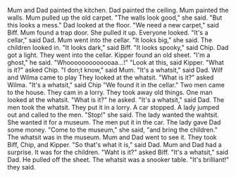 Mum and Dad painted the kitchen.
Dad painted the ceiling.
Mum painted the walls.
Mum pulled up the old carpet.
"The walls look good," she said.
"But this looks a mess."
Dad looked at the floor.
"We need a new carpet," said Biff.
Mum found a trap door.
She pulled it up.
Everyone looked.
"It's a cellar," said Dad.
Mum went into the cellar.
"It looks big," she said.
The children looked in.
"It looks dark," said Biff.
"It looks spooky," said Chip.
Dad got a light.
They went into the cellar.
Kipper found an old sheet.
"I'm a ghost," he said.
"Whooooooooooooaa...!"
"Look at this, said Kipper.
"What is it?" asked Chip.
"I don;t know," said Mum.
"It's a whatsit," said Dad.
Wilf and Wilma came to play
They looked at the whatsit.
"What is it?" asked Wilma.
"It's a whatsit," said Chip
"We found it in the cellar."
Two men came to the house.
They cam in a lorry.
They took away old things.
One man looked at the whatsit.
"What is it?" he asked.
"It's a whatsit," said Dad.
The men took the whatsit.
They put it in a lorry.
A car stopped.
A lady jumped out and called to the men.
"Stop!" she said.
The lady wanted the wahtsit.
She wanted it for a museum.
The men put it in the car.
The lady gave Dad some money.
"Come to the museum," she said, "and bring the children."
The whatsit was in the museum.
Mum and Dad went to see it.
They took Biff, Chip, and Kipper.
"So that's what it is," said Dad.
Mum and Dad had a surprise.
It was for the children.
"Waht is it?" asked Biff.
"It's a whatsit," said Dad.
He pulled off the sheet.
The whatsit was a snooker table.
"It's brilliant!" they said.
